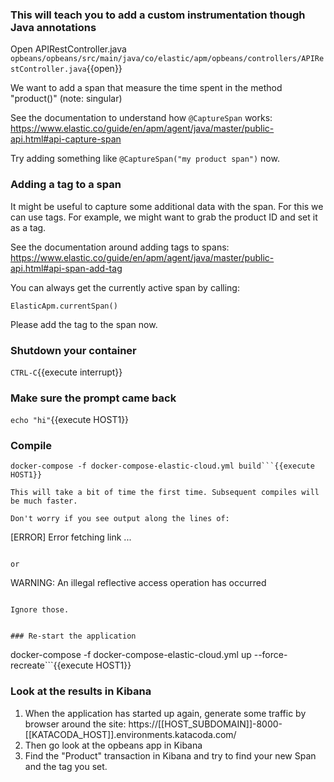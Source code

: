 
### This will teach you to add a custom instrumentation though Java annotations

Open APIRestController.java `opbeans/opbeans/src/main/java/co/elastic/apm/opbeans/controllers/APIRestController.java`{{open}}

We want to add a span that measure the time spent in the method "product()" (note: singular)

See the documentation to understand how `@CaptureSpan` works: https://www.elastic.co/guide/en/apm/agent/java/master/public-api.html#api-capture-span

Try adding something like `@CaptureSpan("my product span")` now.

### Adding a tag to a span

It might be useful to capture some additional data with the span. For this we can use tags.
For example, we might want to grab the product ID and set it as a tag.

See the documentation around adding tags to spans: https://www.elastic.co/guide/en/apm/agent/java/master/public-api.html#api-span-add-tag

You can always get the currently active span by calling: 

`ElasticApm.currentSpan()`

Please add the tag to the span now.

### Shutdown your container
`CTRL-C`{{execute interrupt}}

### Make sure the prompt came back
`echo "hi"`{{execute HOST1}}


### Compile
```cd /root/course/opbeans/
docker-compose -f docker-compose-elastic-cloud.yml build```{{execute HOST1}} 

This will take a bit of time the first time. Subsequent compiles will be much faster.

Don't worry if you see output along the lines of:

```
[ERROR] Error fetching link ...
```

or

```
WARNING: An illegal reflective access operation has occurred
```

Ignore those.


### Re-start the application
```
docker-compose -f docker-compose-elastic-cloud.yml up --force-recreate```{{execute HOST1}}

### Look at the results in Kibana

1. When the application has started up again, generate some traffic by browser around the site: https://[[HOST_SUBDOMAIN]]-8000-[[KATACODA_HOST]].environments.katacoda.com/
1. Then go look at the opbeans app in Kibana
1. Find the "Product" transaction in Kibana and try to find your new Span and the tag you set.

